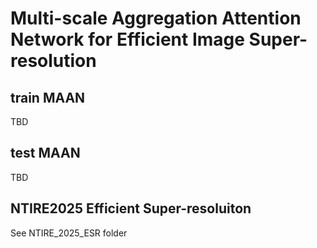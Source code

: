 # Multi-scale Aggregation Attention Network for Efficient Image Super-resolution

## train MAAN
TBD

## test MAAN
TBD

## NTIRE2025 Efficient Super-resoluiton

See NTIRE_2025_ESR folder
